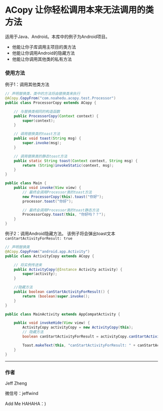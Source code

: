 # ACopy 让你轻松调用本来无法调用的类方法

适用于Java、Android。本库中的例子为Android项目。

 * 他能让你子库调用主项目的类方法
 * 他能让你调用Android的隐藏方法
 * 他能让你调用其他类的私有方法

### 使用方法
例子1：调用其他类方法
```java
// 声明替换类，类中的方法将由替换类来执行
@ACopy.CopyFrom("com.noahedu.acopy.test.Processor")
public class ProcessorCopy extends ACopy {

    // 与替换类相同的构造函数
    public ProcessorCopy(Context context) {
        super(context);
    }

    // 调用替换类的toast方法
    public void toast(String msg) {
        super.invoke(msg);
    }

    // 调用替换类的静态toast方法
    public static String toast(Context context, String msg) {
        return (String)invokeStatic(context, msg);
    }
}

public class Main {
    public void invoke(View view) {
        // 最终会调用Processor类的toast方法
        new ProcessorCopy(this).toast("你好");
        processor.toast("你好");

        // 最终会调用Processor类的toast静态方法
        ProcessorCopy.toast(this, "你好吗？？");
    }
}
```
  
例子2：调用Android隐藏方法。
该例子将会弹出toast文本`canStartActivityForResult: true`
```java
// 声明替换类
@ACopy.CopyFrom("android.app.Activity")
public class ActivityCopy extends ACopy {

    // 将实例传进来
    public ActivityCopy(@Instance Activity activity) {
        super(activity);
    }

    //隐藏方法
    public boolean canStartActivityForResult() {
        return (boolean)super.invoke();
    }
}

public class MainActivity extends AppCompatActivity {

    public void invokeHide(View view) {
        ActivityCopy activityCopy = new ActivityCopy(this);
        // 隐藏方法
        boolean canStartActivityForResult = activityCopy.canStartActivityForResult();

        Toast.makeText(this, "canStartActivityForResult: " + canStartActivityForResult, Toast.LENGTH_SHORT).show();
    }
}
```
----
### 作者

Jeff Zheng  

微信号：jeffwind  

Add Me HAHAHA：)
  
  
  
  
  
